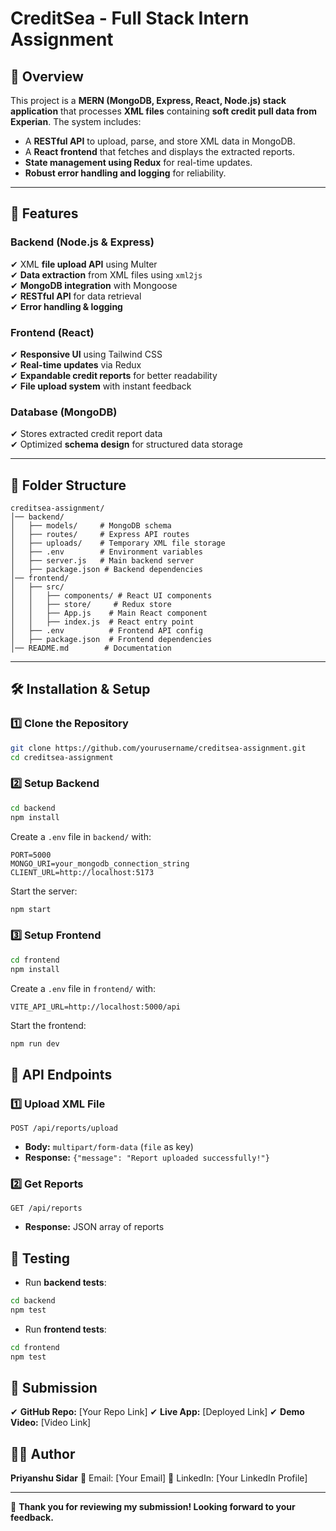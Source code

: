# CreditSea - Full Stack Intern Assignment

## 📜 Overview
This project is a **MERN (MongoDB, Express, React, Node.js) stack application** that processes **XML files** containing **soft credit pull data from Experian**. The system includes:
- A **RESTful API** to upload, parse, and store XML data in MongoDB.
- A **React frontend** that fetches and displays the extracted reports.
- **State management using Redux** for real-time updates.
- **Robust error handling and logging** for reliability.

---

## 🚀 Features
### **Backend (Node.js & Express)**
✔ XML **file upload API** using Multer  
✔ **Data extraction** from XML files using `xml2js`  
✔ **MongoDB integration** with Mongoose  
✔ **RESTful API** for data retrieval  
✔ **Error handling & logging**  

### **Frontend (React)**
✔ **Responsive UI** using Tailwind CSS  
✔ **Real-time updates** via Redux  
✔ **Expandable credit reports** for better readability  
✔ **File upload system** with instant feedback  

### **Database (MongoDB)**
✔ Stores extracted credit report data  
✔ Optimized **schema design** for structured data storage  

---

## 📂 Folder Structure
```
creditsea-assignment/
│── backend/
│   ├── models/     # MongoDB schema
│   ├── routes/     # Express API routes
│   ├── uploads/    # Temporary XML file storage
│   ├── .env        # Environment variables
│   ├── server.js   # Main backend server
│   ├── package.json # Backend dependencies
│── frontend/
│   ├── src/
│   │   ├── components/ # React UI components
│   │   ├── store/     # Redux store
│   │   ├── App.js    # Main React component
│   │   ├── index.js  # React entry point
│   ├── .env          # Frontend API config
│   ├── package.json  # Frontend dependencies
│── README.md        # Documentation
```

---

## 🛠️ Installation & Setup

### **1️⃣ Clone the Repository**
```bash
git clone https://github.com/yourusername/creditsea-assignment.git
cd creditsea-assignment
```

### **2️⃣ Setup Backend**
```bash
cd backend
npm install
```

Create a `.env` file in `backend/` with:
```
PORT=5000
MONGO_URI=your_mongodb_connection_string
CLIENT_URL=http://localhost:5173
```

Start the server:
```bash
npm start
```

### **3️⃣ Setup Frontend**
```bash
cd frontend
npm install
```

Create a `.env` file in `frontend/` with:
```
VITE_API_URL=http://localhost:5000/api
```

Start the frontend:
```bash
npm run dev
```

## 📡 API Endpoints

### **1️⃣ Upload XML File**
```http
POST /api/reports/upload
```
* **Body:** `multipart/form-data` (`file` as key)
* **Response:** `{"message": "Report uploaded successfully!"}`

### **2️⃣ Get Reports**
```http
GET /api/reports
```
* **Response:** JSON array of reports

## 🧪 Testing
* Run **backend tests**:
```bash
cd backend
npm test
```

* Run **frontend tests**:
```bash
cd frontend
npm test
```

## 🎥 Submission
✔ **GitHub Repo:** [Your Repo Link]
✔ **Live App:** [Deployed Link]
✔ **Demo Video:** [Video Link]

## 👨‍💻 Author
**Priyanshu Sidar**
📧 Email: [Your Email]
🔗 LinkedIn: [Your LinkedIn Profile]

---

🚀 **Thank you for reviewing my submission! Looking forward to your feedback.**
